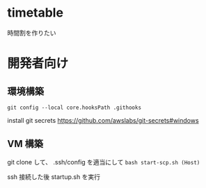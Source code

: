 # timetable
 時間割を作りたい

# 開発者向け
## 環境構築
```
git config --local core.hooksPath .githooks
```

install git secrets
https://github.com/awslabs/git-secrets#windows


## VM 構築
git clone して、
.ssh/config を適当にして
`bash start-scp.sh (Host)`

ssh 接続した後 startup.sh を実行